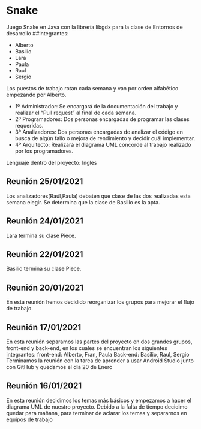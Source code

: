 # Snake
Juego Snake en Java con la librería libgdx para la clase de Entornos de desarrollo
##Integrantes:

<ul>
<li>Alberto</li>
<li>Basilio</li>
<li>Lara</li>
<li>Paula</li>
<li>Raul</li>
<li>Sergio</li>
</ul>

Los puestos de trabajo rotan cada semana y van por orden alfabético empezando por Alberto.
<ul>
<li>1º Administrador: Se encargará de la documentación del trabajo y realizar el “Pull request” al final de cada semana.</li>
<li>2º Programadores: Dos personas encargadas de programar las clases requeridas.</li>
<li>3º Analizadores: Dos personas encargadas de analizar el código en busca de algún fallo o mejora de rendimiento y decidir cuál implementar.</li>
<li>4º Arquitecto: Realizará el diagrama UML concorde al trabajo realizado por los programadores.</li>
</ul>

Lenguaje dentro del proyecto: Ingles
## Reunión 25/01/2021
Los analizadores(Raúl,Paula) debaten que clase de las dos realizadas esta semana elegir. Se determina que la clase de Basilio es la apta.

## Reunión 24/01/2021
Lara termina su clase Piece.

## Reunión 22/01/2021
Basilio termina su clase Piece.

## Reunión 20/01/2021
En esta reunión hemos decidido reorganizar los grupos para mejorar el flujo de trabajo.

## Reunión 17/01/2021
En esta reunión separamos las partes del proyecto en dos grandes grupos, front-end y back-end, en los cuales se encuentran los siguientes integrantes:
front-end: Alberto, Fran, Paula
Back-end: Basilio, Raul, Sergio
Terminamos la reunión con la tarea de aprender a usar Android Studio junto con GitHub y quedamos el día 20 de Enero

## Reunión 16/01/2021
En esta reunión decidimos los temas más básicos y empezamos a hacer el diagrama UML de nuestro proyecto.
Debido a la falta de tiempo decidimo quedar para mañana, para terminar de aclarar los temas y separarnos en equipos de trabajo



